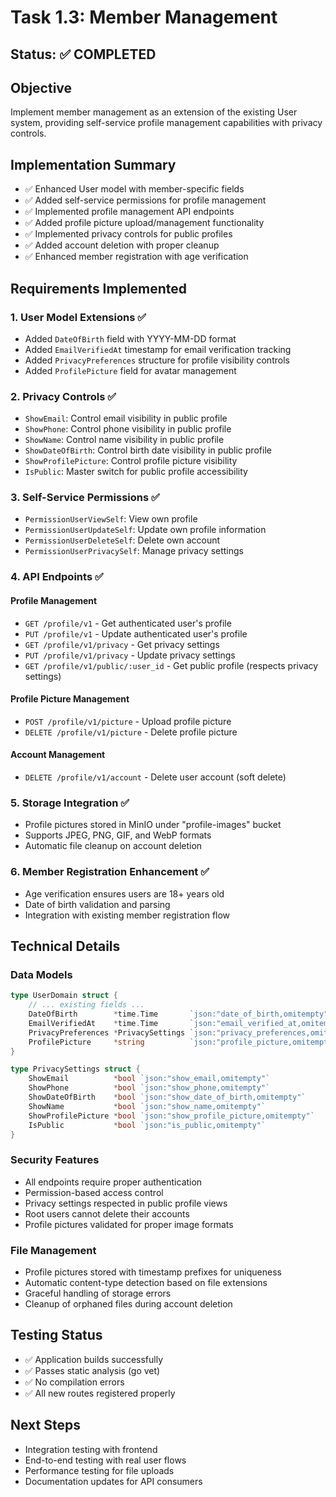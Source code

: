 # Task 1.3: Member Management

## Status: ✅ COMPLETED

## Objective
Implement member management as an extension of the existing User system, providing self-service profile management capabilities with privacy controls.

## Implementation Summary
- ✅ Enhanced User model with member-specific fields
- ✅ Added self-service permissions for profile management
- ✅ Implemented profile management API endpoints
- ✅ Added profile picture upload/management functionality
- ✅ Implemented privacy controls for public profiles
- ✅ Added account deletion with proper cleanup
- ✅ Enhanced member registration with age verification

## Requirements Implemented

### 1. User Model Extensions ✅
- Added `DateOfBirth` field with YYYY-MM-DD format
- Added `EmailVerifiedAt` timestamp for email verification tracking
- Added `PrivacyPreferences` structure for profile visibility controls
- Added `ProfilePicture` field for avatar management

### 2. Privacy Controls ✅
- `ShowEmail`: Control email visibility in public profile
- `ShowPhone`: Control phone visibility in public profile
- `ShowName`: Control name visibility in public profile
- `ShowDateOfBirth`: Control birth date visibility in public profile
- `ShowProfilePicture`: Control profile picture visibility
- `IsPublic`: Master switch for public profile accessibility

### 3. Self-Service Permissions ✅
- `PermissionUserViewSelf`: View own profile
- `PermissionUserUpdateSelf`: Update own profile information
- `PermissionUserDeleteSelf`: Delete own account
- `PermissionUserPrivacySelf`: Manage privacy settings

### 4. API Endpoints ✅

#### Profile Management
- `GET /profile/v1` - Get authenticated user's profile
- `PUT /profile/v1` - Update authenticated user's profile
- `GET /profile/v1/privacy` - Get privacy settings
- `PUT /profile/v1/privacy` - Update privacy settings
- `GET /profile/v1/public/:user_id` - Get public profile (respects privacy settings)

#### Profile Picture Management
- `POST /profile/v1/picture` - Upload profile picture
- `DELETE /profile/v1/picture` - Delete profile picture

#### Account Management
- `DELETE /profile/v1/account` - Delete user account (soft delete)

### 5. Storage Integration ✅
- Profile pictures stored in MinIO under "profile-images" bucket
- Supports JPEG, PNG, GIF, and WebP formats
- Automatic file cleanup on account deletion

### 6. Member Registration Enhancement ✅
- Age verification ensures users are 18+ years old
- Date of birth validation and parsing
- Integration with existing member registration flow

## Technical Details

### Data Models
```go
type UserDomain struct {
    // ... existing fields ...
    DateOfBirth        *time.Time       `json:"date_of_birth,omitempty"`
    EmailVerifiedAt    *time.Time       `json:"email_verified_at,omitempty"`
    PrivacyPreferences *PrivacySettings `json:"privacy_preferences,omitempty"`
    ProfilePicture     *string          `json:"profile_picture,omitempty"`
}

type PrivacySettings struct {
    ShowEmail          *bool `json:"show_email,omitempty"`
    ShowPhone          *bool `json:"show_phone,omitempty"`
    ShowDateOfBirth    *bool `json:"show_date_of_birth,omitempty"`
    ShowName           *bool `json:"show_name,omitempty"`
    ShowProfilePicture *bool `json:"show_profile_picture,omitempty"`
    IsPublic           *bool `json:"is_public,omitempty"`
}
```

### Security Features
- All endpoints require proper authentication
- Permission-based access control
- Privacy settings respected in public profile views
- Root users cannot delete their accounts
- Profile pictures validated for proper image formats

### File Management
- Profile pictures stored with timestamp prefixes for uniqueness
- Automatic content-type detection based on file extensions
- Graceful handling of storage errors
- Cleanup of orphaned files during account deletion

## Testing Status
- ✅ Application builds successfully
- ✅ Passes static analysis (go vet)
- ✅ No compilation errors
- ✅ All new routes registered properly

## Next Steps
- Integration testing with frontend
- End-to-end testing with real user flows
- Performance testing for file uploads
- Documentation updates for API consumers 